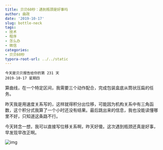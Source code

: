 ```yaml
---
title: 贝贝60秒：遇到瓶颈是好事吗
author: 曲政
date: '2019-10-17'
slug: bottle-neck
tags:
- 技术
- 程序
- 怎么办
- 微信
categories:
- 贝贝60秒
typora-root-url: ../../static
---
```


```
今天是贝贝报告给你的第 231 天
2019-10-17 星期四
```

算曲线，在一个特定区间，我需要三个动作配合，完成包装盒底从筒状压扁的任务。

昨天我是用速度关系写的，这样就得积分出位移，可能因为机构关系中有三角函数，这个积分式我算了一个小时还没有结果。最后跳出来的信息，我也没能读懂哪里不好，只知道这条路不行。

今天转念一想，我可以直接写位移关系啊，昨天好傻。这次遇到瓶颈还真是好事，早发现早改正啊。

![img](/images/2019-10-17-%E8%B4%9D%E8%B4%9D60%E7%A7%92%EF%BC%9A%E9%81%87%E5%88%B0%E7%93%B6%E9%A2%88%E6%98%AF%E5%A5%BD%E4%BA%8B%E5%90%97/640-20200406144835789.jpeg)
